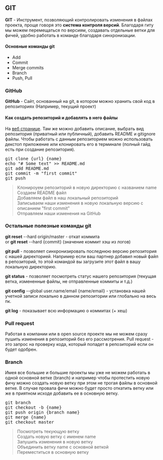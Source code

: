 ## GIT
<strong>GIT</strong> - Инструмент, позволяющий контролировать изменения в файлах проекта, 
проще говоря это <strong>система контроля версий</strong>. Благодаря гиту мы можем перемещаться по версиям, создавать
отдельные ветки для фичей, удобно работать в команде благодаря синхронизации.

#### Основные команды git

<ul>
    <li>Add</li>
    <li>Commit</li>
    <li>Merge commits</li>
    <li>Branch</li>
    <li>Push, Pull</li>
</ul>

### GitHub

<strong>GitHub</strong> - Сайт, основанный на git, в котором можно хранить свой код в репозиториях (Например, текущий проект)

#### Как создать репозиторий и добавлять в него файлы

На <a href="https://github.com/new">веб странице</a>. Там же можно добавить описание, выбрать вид репозитория 
(приватный или публичный), добавить README и gitignore файлы. Чтобы работать с данным репозиторием можно использовать 
декстоп приложение или клонировать его в терминале (полный гайд есть при создание репозитория).

<pre>
git clone {url} {name}
echo "# Some text" >> README.md
git add README.md
git commit -m "first commit"
git push
</pre>

> Клонироуем репозиторий в новую директорию с названием name<br>
> Создаем README файл<br>
> Добавляем файл в наш локальный репозиторий<br>
> Записываем наши изменения в новую локальную версию с описанием "first commit"<br>
> Отправляем наши изменения на GitHub


### Остальные полезные команды git

<strong>git reset</strong> --hard origin/master - откат коммита
<br>or
<strong>git reset</strong> --hard {commit} (значение коммит хэш из логов)

<strong>git pull</strong> - позволяет синхронизировать последнюю версию репозитория с нашей директорией. 
Например если ваш партнер добавил новый файл в репозиторий, то этой командой вы загрузите этот файл
в вашу локальную директорию.

<strong>git status</strong> - позволяет посмотреть статус нашего репозитория (текущая ветка, измененные файлы, не отправленные коммиты и т.д.)

<strong>git config</strong> --global user.name/email {name/email} - установка нашей учетной записи локально в данном репозитории или глобально на весь пк.

<strong>git log</strong> - показывает всю информацию о коммитах (+ хеш)


### Pull request

Работая в компании или в open source проекте мы не можем сразу пушить изменения в репозиторий без его рассмотрения. 
Pull request - это запрос на проверку кода, который попадет в репозиторий если он будет одобрен.

### Branch

Имея все большие и большие проекты мы уже не можем работать в одной основной ветке (branch) и например чтобы протестить
новую фичу можно создать новую ветку при этом не трогая файлы в основной ветке. В случае провала фичи можно будет 
просто откатить ветку или же в приятном исходе добавить ее в основную ветку.

<pre>
git branch
git checkout -b {name}
git push origin {branch name}
git merge {name}
git checkout master
</pre>

> Посмотреть текующую ветку<br>
> Создать новую ветку с именем name<br>
> Запушить изменения в новую ветку<br>
> Объединить ветку name с основной веткой<br>
> Переместиться в основную ветку
